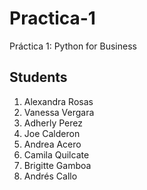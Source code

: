 # Practica-1
Práctica 1: Python for Business

## Students
1. Alexandra Rosas
2. Vanessa Vergara
3. Adherly Perez
4. Joe Calderon
5. Andrea Acero
6. Camila Quilcate
7. Brigitte Gamboa 
8. Andrés Callo